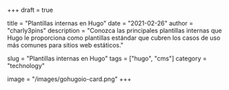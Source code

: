 +++
draft = true

title = "Plantillas internas en Hugo"
date = "2021-02-26"
author = "charly3pins"
description = "Conozca las principales plantillas internas que Hugo le proporciona como plantillas estándar que cubren los casos de uso más comunes para sitios web estáticos."

slug = "Plantillas internas en Hugo"
tags = ["hugo", "cms"]
category = "technology"

image = "/images/gohugoio-card.png"
+++